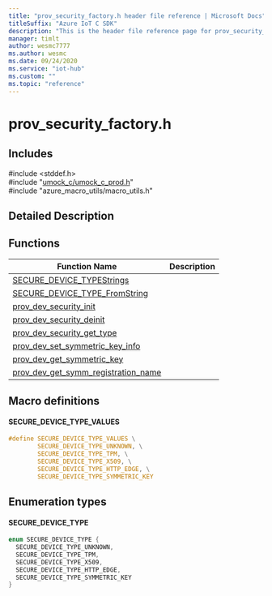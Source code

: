 ```yaml
---                             
title: "prov_security_factory.h header file reference | Microsoft Docs" 
titleSuffix: "Azure IoT C SDK"            
description: "This is the header file reference page for prov_security_factory.h in the Azure IoT C SDK. This SDK is used with Azure IoT Hub and Azure IoT Hub Device Provisioning Service"            
manager: timlt                 
author: wesmc7777              
ms.author: wesmc               
ms.date: 09/24/2020                    
ms.service: "iot-hub"             
ms.custom: ""                
ms.topic: "reference"        
---                            
```


# prov_security_factory.h 

## Includes

\#include <stddef.h>  
\#include "[umock_c/umock_c_prod.h](umock-c-prod-h.md)"  
\#include "azure_macro_utils/macro_utils.h"  

## Detailed Description

## Functions

Function Name                  | Description                                
--------------------------------|---------------------------------------------
[SECURE_DEVICE_TYPEStrings](./prov-security-factory-h/secure-device-typestrings.md)            | 
[SECURE_DEVICE_TYPE_FromString](./prov-security-factory-h/secure-device-type-fromstring.md)            | 
[prov_dev_security_init](./prov-security-factory-h/prov-dev-security-init.md)            | 
[prov_dev_security_deinit](./prov-security-factory-h/prov-dev-security-deinit.md)            | 
[prov_dev_security_get_type](./prov-security-factory-h/prov-dev-security-get-type.md)            | 
[prov_dev_set_symmetric_key_info](./prov-security-factory-h/prov-dev-set-symmetric-key-info.md)            | 
[prov_dev_get_symmetric_key](./prov-security-factory-h/prov-dev-get-symmetric-key.md)            | 
[prov_dev_get_symm_registration_name](./prov-security-factory-h/prov-dev-get-symm-registration-name.md)            | 

## Macro definitions

#### SECURE_DEVICE_TYPE_VALUES

```C
#define SECURE_DEVICE_TYPE_VALUES \
        SECURE_DEVICE_TYPE_UNKNOWN, \
        SECURE_DEVICE_TYPE_TPM, \
        SECURE_DEVICE_TYPE_X509, \
        SECURE_DEVICE_TYPE_HTTP_EDGE, \
        SECURE_DEVICE_TYPE_SYMMETRIC_KEY 
```

## Enumeration types

#### SECURE_DEVICE_TYPE

```C
enum SECURE_DEVICE_TYPE {
  SECURE_DEVICE_TYPE_UNKNOWN,
  SECURE_DEVICE_TYPE_TPM,
  SECURE_DEVICE_TYPE_X509,
  SECURE_DEVICE_TYPE_HTTP_EDGE,
  SECURE_DEVICE_TYPE_SYMMETRIC_KEY
}
```

